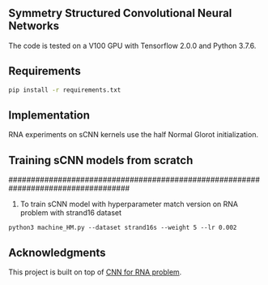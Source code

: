 ## Symmetry Structured Convolutional Neural Networks

The code is tested on a V100 GPU with Tensorflow 2.0.0 and Python 3.7.6.

## Requirements
```bash
pip install -r requirements.txt
```

## Implementation
RNA experiments on sCNN kernels use the half Normal Glorot initialization.

## Training sCNN models from scratch
###################################################################################
1) To train sCNN model with hyperparameter match version on RNA problem with strand16 dataset
```
python3 machine_HM.py --dataset strand16s --weight 5 --lr 0.002 
```

## Acknowledgments
This project is built on top of [CNN for RNA problem](https://github.com/dwillmott/ss-inf).
